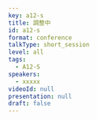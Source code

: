 ```yaml
---
key: a12-s
title: 調整中
id: a12-s
format: conference
talkType: short_session
level: all
tags:
  - A12-S
speakers:
  - xxxxx
videoId: null
presentation: null
draft: false
---
```

